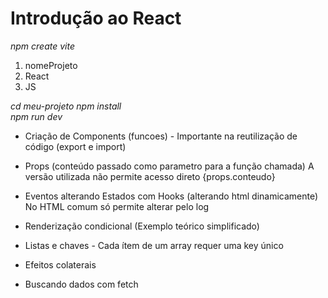 # **Introdução ao React**

_npm create vite_
1. nomeProjeto
1. React
1. JS

_cd meu-projeto_
_npm install_   
_npm run dev_

* Criação de Components (funcoes) - Importante na reutilização de código (export e import)

* Props (conteúdo passado como parametro para a função chamada)
A versão utilizada não permite acesso direto {props.conteudo}

* Eventos alterando Estados com Hooks (alterando html dinamicamente)
No HTML comum só permite alterar pelo log

* Renderização condicional (Exemplo teórico simplificado)

* Listas e chaves - Cada ítem de um array requer uma key único

* Efeitos colaterais

* Buscando dados com fetch











